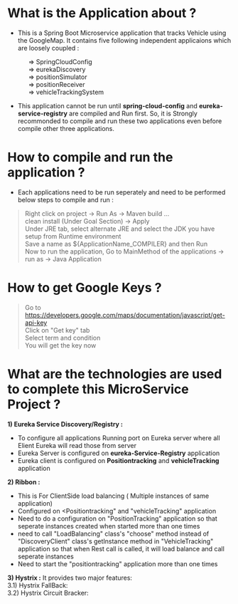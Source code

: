 # What is the Application about ? </br>
- This is a Spring Boot Microservice application that tracks Vehicle using the GoogleMap. It contains five following independent applicaions which are loosely coupled : </br>

&nbsp;&nbsp;&nbsp;&nbsp;&nbsp;&nbsp;&nbsp;&nbsp;&nbsp;&nbsp;&nbsp; => SpringCloudConfig</br>
&nbsp;&nbsp;&nbsp;&nbsp;&nbsp;&nbsp;&nbsp;&nbsp;&nbsp;&nbsp;&nbsp; => eurekaDiscovery </br>
&nbsp;&nbsp;&nbsp;&nbsp;&nbsp;&nbsp;&nbsp;&nbsp;&nbsp;&nbsp;&nbsp; => positionSimulator </br>
&nbsp;&nbsp;&nbsp;&nbsp;&nbsp;&nbsp;&nbsp;&nbsp;&nbsp;&nbsp;&nbsp; => positionReceiver </br>
&nbsp;&nbsp;&nbsp;&nbsp;&nbsp;&nbsp;&nbsp;&nbsp;&nbsp;&nbsp;&nbsp; => vehicleTrackingSystem </br>

- This application cannot be run until <strong>spring-cloud-config</strong> and <strong>eureka-service-registry</strong> are compiled and Run first. So, it is Strongly recommonded to compile and run these two applications even before compile other three applications. </br>

# How to compile and run the application ?
- Each applications need to be run seperately and need to be performed below steps to compile and run : </br>
> Right click on project -> Run As -> Maven build ... </br>
> clean install (Under Goal Section) -> Apply </br>
> Under JRE tab, select alternate JRE and select the JDK you have setup from Runtime environment </br>
> Save a name as ${ApplicationName_COMPILER} and then Run </br>
> Now to run the application, Go to MainMethod of the applications -> run as -> Java Application </br>

# How to get Google Keys ? </br>
> Go to https://developers.google.com/maps/documentation/javascript/get-api-key </br>
> Click on "Get key" tab </br>
> Select term and condition </br>
> You will get the key now </br>

# What are the technologies are used to complete this MicroService Project ? </br>
<strong>1) Eureka Service Discovery/Registry :</strong> </br>
- To configure all applications Running port on Eureka server where all Elient Eureka will read those from server </br>
- Eureka Server is configured on <b>eureka-Service-Registry</b> application</br>
- Eureka client is configured on <b>Positiontracking</b> and <b>vehicleTracking</b> application</br>

<strong>2) Ribbon :</strong> </br>
- This is For ClientSide load balancing ( Multiple instances of same application) </br>
- Configured on <Positiontracking" and "vehicleTracking" application</br>
- Need to do a configuration on "PositionTracking" application so that seperate instances created when started more than one times</br>
- need to call "LoadBalancing" class's  "choose"  method instead of "DiscoveryClient" class's getInstance method in "VehicleTracking"
application so that when Rest call is called, it will load balance and call seperate instances </br>
- Need to start the "positiontracking" application more than one times </br>

<strong>3) Hystrix :</strong> It provides two major features: </br>
3.1) Hystrix FallBack: </br>
3.2) Hystrix Circuit Bracker: </br>


                                
